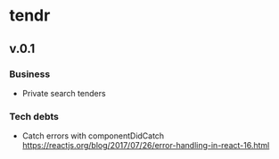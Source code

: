 # tendr

## v.0.1

### Business
* Private search tenders

### Tech debts
 * Catch errors with componentDidCatch https://reactjs.org/blog/2017/07/26/error-handling-in-react-16.html
